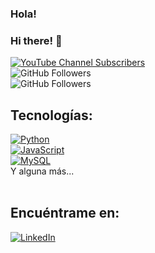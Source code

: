 ### Hola! 
### Hi there! 👋

[![YouTube Channel Subscribers](https://img.shields.io/youtube/channel/subscribers/UC89rdDf_3S0W4RX63SwOUNA?style=social)](https://www.youtube.com/@IsaacGFlores/?sub_confirmation=1)
</br>
![GitHub Followers](https://img.shields.io/github/followers/isaacgordoflores?style=social)
</br>
![GitHub Followers](https://img.shields.io/github/stars/isaacgordoflores?style=social)
</br>

## Tecnologías:
[![Python](https://img.shields.io/badge/Python-yellow?style=for-the-badge&logo=python&logoColor=white&labelColor=black)]()</br>
[![JavaScript](https://img.shields.io/badge/JavaScript-F7DF1E?style=for-the-badge&logo=javascript&logoColor=white&labelColor=101010)]()</br>
[![MySQL](https://img.shields.io/badge/MySQL-4479A1?style=for-the-badge&logo=mysql&logoColor=white&labelColor=101010)]()</br>
Y alguna más...
</br>
</br>
## Encuéntrame en:
[![LinkedIn](https://img.shields.io/badge/LinkedIn-Isaac_Gordo_Flores-0077B5?style=for-the-badge&logo=linkedin&logoColor=white&labelColor=101010)](https://www.linkedin.com/in/isaac-gordo-flores-bb917a279/)

<!--
**isaacgordoflores/isaacgordoflores** is a ✨ _special_ ✨ repository because its `README.md` (this file) appears on your GitHub profile.

Here are some ideas to get you started:

- 🔭 I’m currently working on ...
- 🌱 I’m currently learning ...
- 👯 I’m looking to collaborate on ...
- 🤔 I’m looking for help with ...
- 💬 Ask me about ...
- 📫 How to reach me: ...
- 😄 Pronouns: ...
- ⚡ Fun fact: ...
-->
